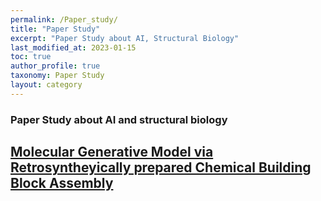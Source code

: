 ```yaml
---
permalink: /Paper_study/
title: "Paper Study"
excerpt: "Paper Study about AI, Structural Biology"
last_modified_at: 2023-01-15
toc: true
author_profile: true
taxonomy: Paper Study
layout: category
---
```


### Paper Study about AI and structural biology

## [Molecular Generative Model via Retrosyntheyically prepared Chemical Building Block Assembly](https://jasonkim8652.github.io/smallmolecule/BBAR/)